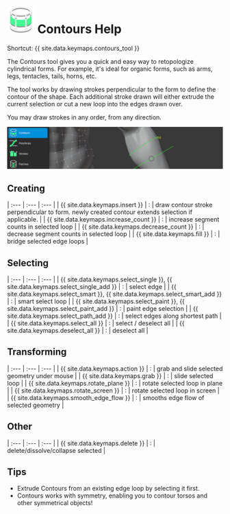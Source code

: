 # ![](images/contours-icon.png) Contours Help

Shortcut: {{ site.data.keymaps.contours_tool }}

The Contours tool gives you a quick and easy way to retopologize cylindrical forms.
For example, it's ideal for organic forms, such as arms, legs, tentacles, tails, horns, etc.

The tool works by drawing strokes perpendicular to the form to define the contour of the shape.
Each additional stroke drawn will either extrude the current selection or cut a new loop into the edges drawn over.

You may draw strokes in any order, from any direction.

![](images/help_contours.png)


## Creating


| :--- | :--- | :--- |
| {{ site.data.keymaps.insert }}                    | : | draw contour stroke perpendicular to form. newly created contour extends selection if applicable. |
| {{ site.data.keymaps.increase_count }}            | : | increase segment counts in selected loop |
| {{ site.data.keymaps.decrease_count }}            | : | decrease segment counts in selected loop |
| {{ site.data.keymaps.fill }}                      | : | bridge selected edge loops |


## Selecting


| :--- | :--- | :--- |
| {{ site.data.keymaps.select_single }}, {{ site.data.keymaps.select_single_add }} | : | select edge |
| {{ site.data.keymaps.select_smart }}, {{ site.data.keymaps.select_smart_add }}   | : | smart select loop |
| {{ site.data.keymaps.select_paint }}, {{ site.data.keymaps.select_paint_add }}   | : | paint edge selection |
| {{ site.data.keymaps.select_path_add }}                                          | : | select edges along shortest path |
| {{ site.data.keymaps.select_all }}                                               | : | select / deselect all |
| {{ site.data.keymaps.deselect_all }}                                             | : | deselect all |

## Transforming


| :--- | :--- | :--- |
| {{ site.data.keymaps.action }}           | : | grab and slide selected geometry under mouse |
| {{ site.data.keymaps.grab }}             | : | slide selected loop |
| {{ site.data.keymaps.rotate_plane }}     | : | rotate selected loop in plane |
| {{ site.data.keymaps.rotate_screen }}    | : | rotate selected loop in screen |
| {{ site.data.keymaps.smooth_edge_flow }} | : | smooths edge flow of selected geometry |

## Other


| :--- | :--- | :--- |
| {{ site.data.keymaps.delete }}         | : | delete/dissolve/collapse selected |

## Tips

- Extrude Contours from an existing edge loop by selecting it first.
- Contours works with symmetry, enabling you to contour torsos and other symmetrical objects!